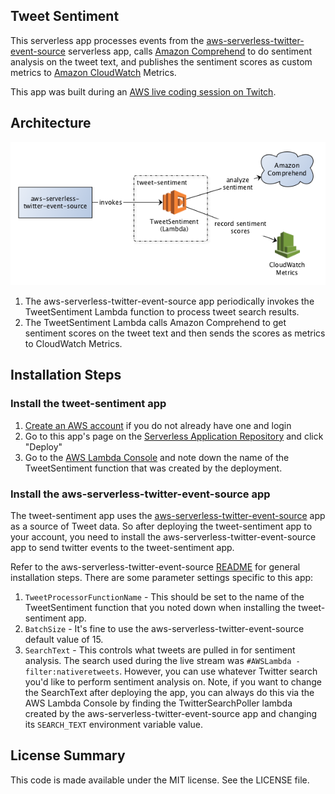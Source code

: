 ## Tweet Sentiment

This serverless app processes events from the [aws-serverless-twitter-event-source](https://github.com/awslabs/aws-serverless-twitter-event-source) serverless app, calls [Amazon Comprehend](https://aws.amazon.com/comprehend/) to do sentiment analysis on the tweet text, and publishes the sentiment scores as custom metrics to [Amazon CloudWatch](https://aws.amazon.com/cloudwatch/) Metrics.

This app was built during an [AWS live coding session on Twitch](https://www.twitch.tv/videos/272408977).

## Architecture

![App Architecture](https://github.com/jlhood/tweet-sentiment/raw/master/images/app-architecture.png)

1. The aws-serverless-twitter-event-source app periodically invokes the TweetSentiment Lambda function to process tweet search results.
1. The TweetSentiment Lambda calls Amazon Comprehend to get sentiment scores on the tweet text and then sends the scores as metrics to CloudWatch Metrics.

## Installation Steps

### Install the tweet-sentiment app

1. [Create an AWS account](https://portal.aws.amazon.com/gp/aws/developer/registration/index.html) if you do not already have one and login
1. Go to this app's page on the [Serverless Application Repository](https://serverlessrepo.aws.amazon.com/applications/arn:aws:serverlessrepo:us-east-1:277187709615:applications~tweet-sentiment) and click "Deploy"
1. Go to the [AWS Lambda Console](http://console.aws.amazon.com/lambda/home) and note down the name of the TweetSentiment function that was created by the deployment.

### Install the aws-serverless-twitter-event-source app

The tweet-sentiment app uses the [aws-serverless-twitter-event-source](https://github.com/awslabs/aws-serverless-twitter-event-source) app as a source of Tweet data. So after deploying the tweet-sentiment app to your account, you need to install the aws-serverless-twitter-event-source app to send twitter events to the tweet-sentiment app.

Refer to the aws-serverless-twitter-event-source [README](https://github.com/awslabs/aws-serverless-twitter-event-source/blob/master/README.md) for general installation steps. There are some parameter settings specific to this app:

1. `TweetProcessorFunctionName` - This should be set to the name of the TweetSentiment function that you noted down when installing the tweet-sentiment app.
1. `BatchSize` - It's fine to use the aws-serverless-twitter-event-source default value of 15.
1. `SearchText` - This controls what tweets are pulled in for sentiment analysis. The search used during the live stream was `#AWSLambda -filter:nativeretweets`. However, you can use whatever Twitter search you'd like to perform sentiment analysis on. Note, if you want to change the SearchText after deploying the app, you can always do this via the AWS Lambda Console by finding the TwitterSearchPoller lambda created by the aws-serverless-twitter-event-source app and changing its `SEARCH_TEXT` environment variable value.

## License Summary

This code is made available under the MIT license. See the LICENSE file.
